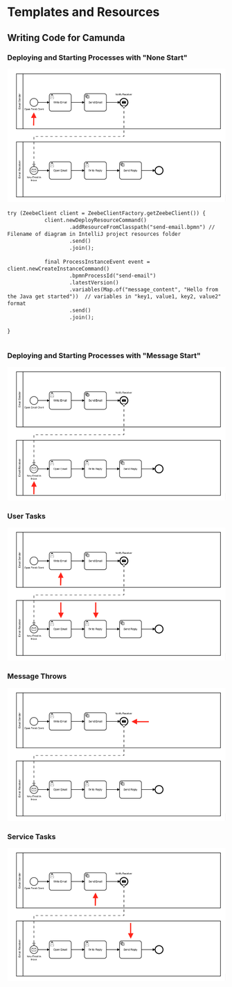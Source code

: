 # Templates and Resources

## Writing Code for Camunda

### Deploying and Starting Processes with "None Start"

![None Start Example](images/example-bpmn-none-start.png)

```
try (ZeebeClient client = ZeebeClientFactory.getZeebeClient()) {
            client.newDeployResourceCommand()
                    .addResourceFromClasspath("send-email.bpmn") // Filename of diagram in IntelliJ project resources folder
                    .send()
                    .join();

            final ProcessInstanceEvent event = client.newCreateInstanceCommand()
                    .bpmnProcessId("send-email")
                    .latestVersion()
                    .variables(Map.of("message_content", "Hello from the Java get started"))  // variables in "key1, value1, key2, value2" format
                    .send()
                    .join();

}
        
```

### Deploying and Starting Processes with "Message Start"

![Message Start Example](images/example-bpmn-msg-start.png)

### User Tasks

![User Tasks Example](images/example-bpmn-user-tasks.png)

### Message Throws

![Message Throw Example](images/example-bpmn-msg-throw.png)

### Service Tasks

![Service Tasks Example](images/example-bpmn-service-tasks.png)
